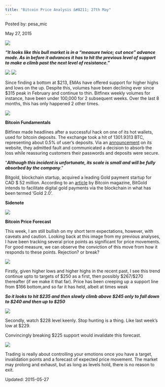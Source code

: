 ```yaml
---
title: "Bitcoin Price Analysis &#8211; 27th May"
---
```


Posted by: pesa_mic 

<span>May 27, 2015</span>




<img src="https://info-gir.github.io/deepdotweb/imgs/2015/05/14.jpg">

<p><strong><em>“It looks like this bull market is in a &#8220;measure twice; cut once&#8221; advance mode. As in before it advances it has to hit the previous level of support to make a climb past the next level of resistance.”</em></strong></p>

<img src="https://info-gir.github.io/deepdotweb/imgs/2015/05/25.jpg">


<img src="https://info-gir.github.io/deepdotweb/imgs/2015/05/33.jpg">

<p>Since finding a bottom at $213, EMAs have offered support for higher highs and lows on the up. Despite this, volumes have been declining ever since $315 peak in February and continue to thin. Bitfinex weekly volumes for instance, have been under 100,000 for 2 subsequent weeks. Over the last 8 months, this has only happened 2 other times.</p>

<img src="https://info-gir.github.io/deepdotweb/imgs/2015/05/41.png">

<p><strong>Bitcoin Fundamentals</strong></p>
<p>Bitfinex made headlines after a successful hack on one of its hot wallets, used for bitcoin deposits. The exchange took a hit of 1301.9313 BTC, representing about 0.5% of user’s deposits. Via an <a href="https://www.bitfinex.com/pages/announcements/?id=35">announcement</a> on its website, they admitted fault and communicated a decision to absorb the loss while reassuring customers their passwords and deposits were secure.</p>
<p>“<strong><em>Although this incident is unfortunate, its scale is small and will be fully absorbed by the company</em></strong>.”</p>
<p>Bitgold, blockchain startup, acquired a leading Gold payment startup for CAD $ 52 million. According to an <a href="https://bitcoinmagazine.com/20543/bitgold-inc-acquires-goldmoney-com-cad-52-million/">article</a> by Bitcoin magazine, BitGold intends to facilitate digital gold payments via the blockchain in what has been termed ‘Gold 2.0’.</p>
<p><strong>Sidenote</strong></p>

<img src="https://info-gir.github.io/deepdotweb/imgs/2015/05/55.jpg">

<p><strong>Bitcoin Price Forecast</strong></p>
<p>This week, I am still bullish on my short term expectations, however, with caveats and caution. Looking back at this image from my previous analyses, I have been tracking several price points as significant for price movements. For good measure, we can observe the conviction of this move from how it responds to these points. Rejection? or break?</p>

<img src="https://info-gir.github.io/deepdotweb/imgs/2015/05/63.jpg">

<p>Firstly, given higher lows and higher highs in the recent past, I see this trend continue upto to targets of $250 as a first, then possibly $267/$270 thereafter (if we make it that far). Price has been creeping up a support line from $166 bottom,and so far it has held, albeit at times weak</p>
<p><strong><em>So it looks to hit $235 and then slowly climb above $245 only to fall down to $240 and then up to $250</em></strong></p>

<img src="https://info-gir.github.io/deepdotweb/imgs/2015/05/73.png">

<p>Secondly, watch $228 level keenly. Stop hunting is a thing. Like last week’s low at $229.</p>
<p>Convincingly breaking $225 support would invalidate this forecast.</p>

<img src="https://info-gir.github.io/deepdotweb/imgs/2015/05/8.png">

<p>Trading is really about controlling your emotions once you have a target, invalidation points and a forecast of expected price movement. The market may prolong and exhaust, but as long as levels hold, there is no reason to exit.</p>

Updated: 2015-05-27

